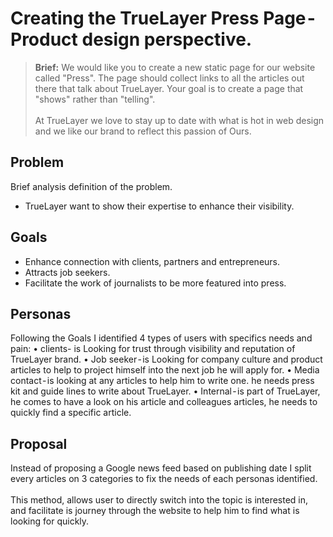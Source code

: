 # Creating the TrueLayer Press Page - Product design perspective.

> **Brief:** We would like you to create a new static page for our website called "Press". The page should collect links to all the articles out there that talk about TrueLayer. Your goal is to create a page that "shows" rather than "telling".<br><br>At TrueLayer we love to stay up to date with what is hot in web design and we like our brand to reflect this passion of Ours.

## Problem
Brief analysis definition of the problem.
* TrueLayer want to show their expertise to enhance their visibility.

## Goals
* Enhance connection with clients, partners and entrepreneurs.
* Attracts job seekers. 
* Facilitate the work of journalists to be more featured into press.

## Personas
Following the Goals I identified 4 types of users with specifics needs and pain:
• clients- is Looking for trust through visibility and reputation of TrueLayer brand.
• Job seeker - is Looking for company culture and product articles to help to project himself into the next job he will apply for.
• Media contact - is  looking at any articles to help him to write one. he needs press kit and guide lines to write about TrueLayer.
• Internal - is part of TrueLayer, he comes to have a look on his article and colleagues articles, he needs to quickly find a specific article.

## Proposal
Instead of proposing a Google news feed based on publishing date I split every articles on 3 categories to fix the needs of each personas identified. 
<br><br>
This method, allows user to directly switch into the topic is interested in, and facilitate is journey through the website to help him to find what is looking for quickly.
